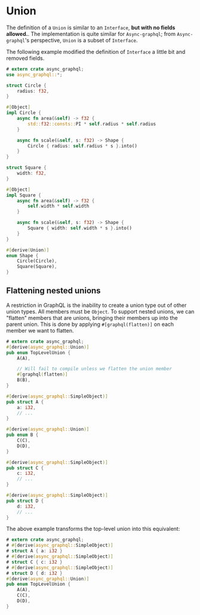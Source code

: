 # Union

The definition of a `Union` is similar to an `Interface`, **but with no fields allowed.**.
The implementation is quite similar for `Async-graphql`; from `Async-graphql`'s perspective, `Union` is a subset of `Interface`.

The following example modified the definition of `Interface` a little bit and removed fields.

```rust
# extern crate async_graphql;
use async_graphql::*;

struct Circle {
    radius: f32,
}

#[Object]
impl Circle {
    async fn area(&self) -> f32 {
        std::f32::consts::PI * self.radius * self.radius
    }

    async fn scale(&self, s: f32) -> Shape {
        Circle { radius: self.radius * s }.into()
    }
}

struct Square {
    width: f32,
}

#[Object]
impl Square {
    async fn area(&self) -> f32 {
        self.width * self.width
    }

    async fn scale(&self, s: f32) -> Shape {
        Square { width: self.width * s }.into()
    }
}

#[derive(Union)]
enum Shape {
    Circle(Circle),
    Square(Square),
}
```

## Flattening nested unions

A restriction in GraphQL is the inability to create a union type out of
other union types. All members must be `Object`. To support nested
unions, we can "flatten" members that are unions, bringing their members up
into the parent union. This is done by applying `#[graphql(flatten)]` on each
member we want to flatten.

```rust
# extern crate async_graphql;
#[derive(async_graphql::Union)]
pub enum TopLevelUnion {
    A(A),

    // Will fail to compile unless we flatten the union member
    #[graphql(flatten)]
    B(B),
}

#[derive(async_graphql::SimpleObject)]
pub struct A {
    a: i32,
    // ...
}

#[derive(async_graphql::Union)]
pub enum B {
    C(C),
    D(D),
}

#[derive(async_graphql::SimpleObject)]
pub struct C {
    c: i32,
    // ...
}

#[derive(async_graphql::SimpleObject)]
pub struct D {
    d: i32,
    // ...
}
```

The above example transforms the top-level union into this equivalent:

```rust
# extern crate async_graphql;
# #[derive(async_graphql::SimpleObject)]
# struct A { a: i32 }
# #[derive(async_graphql::SimpleObject)]
# struct C { c: i32 }
# #[derive(async_graphql::SimpleObject)]
# struct D { d: i32 }
#[derive(async_graphql::Union)]
pub enum TopLevelUnion {
    A(A),
    C(C),
    D(D),
}
```
